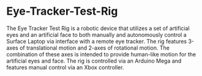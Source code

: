 # Eye-Tracker-Test-Rig
The Eye Tracker Test Rig is a robotic device that utilizes a set of artificial eyes and an artificial face to both manually and autonomously control a Surface Laptop via interface with a remote eye tracker. The rig features 3-axes of translational motion and 2-axes of rotational motion. The combination of these axes is intended to provide human-like motion for the artificial eyes and face. The rig is controlled via an Arduino Mega and features manual control via an Xbox controller. 
